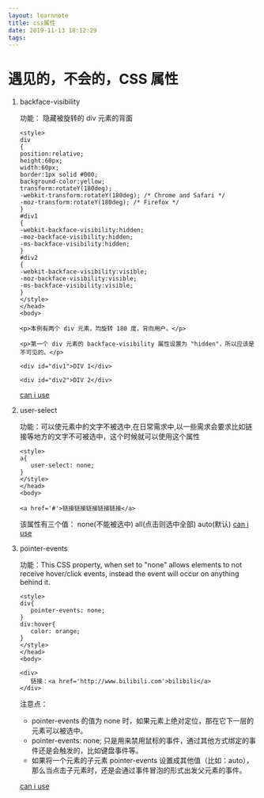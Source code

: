 ```yaml
---
layout: learnnote
title: css属性
date: 2019-11-13 18:12:29
tags:
---
```


# 遇见的，不会的，CSS 属性

1. backface-visibility

   功能： 隐藏被旋转的 div 元素的背面

   ```
   <style>
   div
   {
   position:relative;
   height:60px;
   width:60px;
   border:1px solid #000;
   background-color:yellow;
   transform:rotateY(180deg);
   -webkit-transform:rotateY(180deg); /* Chrome and Safari */
   -moz-transform:rotateY(180deg); /* Firefox */
   }
   #div1
   {
   -webkit-backface-visibility:hidden;
   -moz-backface-visibility:hidden;
   -ms-backface-visibility:hidden;
   }
   #div2
   {
   -webkit-backface-visibility:visible;
   -moz-backface-visibility:visible;
   -ms-backface-visibility:visible;
   }
   </style>
   </head>
   <body>

   <p>本例有两个 div 元素，均旋转 180 度，背向用户。</p>

   <p>第一个 div 元素的 backface-visibility 属性设置为 "hidden"，所以应该是不可见的。</p>

   <div id="div1">DIV 1</div>

   <div id="div2">DIV 2</div>

   ```

   [can i use](https://www.caniuse.com/#search=backface-visibility)

2. user-select
   
   功能：可以使元素中的文字不被选中,在日常需求中,以一些需求会要求比如链接等地方的文字不可被选中，这个时候就可以使用这个属性


   ```
   <style>
   a{
      user-select: none;
   }
   </style>
   </head>
   <body>

   <a href='#'>链接链接链接链接链接</a>

   ```
   该属性有三个值： none(不能被选中)  all(点击则选中全部)  auto(默认)
   [can i use](https://www.caniuse.com/#search=user-select)

3. pointer-events
   
   功能：This CSS property, when set to "none" allows elements to not receive hover/click events, instead the event will occur on anything behind it.

   ```
   <style>
   div{
      pointer-events: none;
   }
   div:hover{
      color: orange;
   }
   </style>
   </head>
   <body>

   <div>
      链接：<a href='http://www.bilibili.com'>bilibili</a>
   </div>

   ```
   注意点：

   - pointer-events 的值为 none 时，如果元素上绝对定位，那在它下一层的元素可以被选中。
   - pointer-events: none; 只是用来禁用鼠标的事件，通过其他方式绑定的事件还是会触发的，比如键盘事件等。
   - 如果将一个元素的子元素 pointer-events 设置成其他值（比如：auto），那么当点击子元素时，还是会通过事件冒泡的形式出发父元素的事件。
   
   [can i use](https://www.caniuse.com/#search=pointer-events)